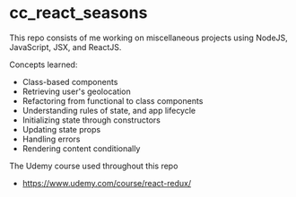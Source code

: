 # cc_react_seasons

This repo consists of me working on miscellaneous projects using NodeJS, JavaScript, JSX, and ReactJS.

Concepts learned:
- Class-based components
- Retrieving user's geolocation
- Refactoring from functional to class components
- Understanding rules of state, and app lifecycle
- Initializing state through constructors
- Updating state props
- Handling errors
- Rendering content conditionally

The Udemy course used throughout this repo
-   https://www.udemy.com/course/react-redux/
